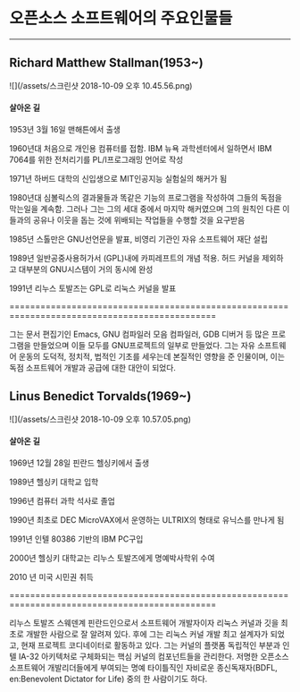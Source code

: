 # 오픈소스 소프트웨어의 주요인물들

---

## Richard Matthew Stallman\(1953~\)

![](/assets/스크린샷 2018-10-09 오후 10.45.56.png)

#### 살아온 길

1953년 3월 16일 맨해튼에서 출생

1960년대 처음으로 개인용 컴퓨터를 접함. IBM 뉴욕 과학센터에서 일하면서 IBM 7064를 위한 전처리기를 PL/I프로그래밍 언어로 작성

1971년 하버드 대학의 신입생으로 MIT인공지능 실험실의 해커가 됨

1980년대 심볼릭스의 결과물들과 똑같은 기능의 프로그램을 작성하여 그들의 독점을 막는일을 계속함. 그러나 그는 그의 세대 중에서 마지막 해커였으며 그의 원칙인 다른 이들과의 공유나 이웃을 돕는 것에 위배되는 작업들을 수행할 것을 요구받음

1985년 스톨만은 GNU선언문을 발표, 비영리 기관인 자유 소프트웨어 재단 설립

1989년 일반공중사용허가서 \(GPL\)내에 카피레프트의 개념 적용. 허드 커널을 제외하고 대부분의 GNU시스템이 거의 동시에 완성

1991년 리누스 토발즈는 GPL로 리눅스 커널을 발표

==============================================================================================

그는 문서 편집기인 Emacs, GNU 컴파일러 모음 컴파일러, GDB 디버거 등 많은 프로그램을 만들었으며 이들 모두를 GNU프로젝트의 일부로 만들었다. 그는 자유 소프트웨어 운동의 도덕적, 정치적, 법적인 기초를 세우는데 본질적인 영향을 준 인물이며, 이는 독점 소프트웨어 개발과 공급에 대한 대안이 되었다.



## Linus Benedict Torvalds\(1969~\)

![](/assets/스크린샷 2018-10-09 오후 10.57.05.png)

#### 살아온 길

1969년 12월 28일 핀란드 헬싱키에서 출생

1989년 헬싱키 대학교 입학

1996년 컴퓨터 과학 석사로 졸업

1990년 최초로 DEC MicroVAX에서 운영하는 ULTRIX의 형태로 유닉스를 만나게 됨

1991년 인텔 80386 기반의 IBM PC구입

2000년 헬싱키 대학교는 리누스 토발즈에게 명예박사학위 수여

2010 년 미국 시민권 취득

==============================================================================================

리누스 토발즈 스웨덴계 핀란드인으로서 소프트웨어 개발자이자 리눅스 커널과 깃을 최초로 개발한 사람으로 잘 알려져 있다. 후에 그는 리눅스 커널 개발 최고 설계자가 되었고, 현재 프로젝트 코디네이터로 활동하고 있다. 그는 커널의 플랫폼 독립적인 부분과 인텔 IA-32 아키텍처로 구체화되는 핵심 커널의 컴포넌트들을 관리한다. 저명한 오픈소스 소프트웨어 개발리더들에게 부여되는 명예 타이틀직인 자비로운 종신독재자\(BDFL, en:Benevolent Dictator for Life\) 중의 한 사람이기도 하다.

#### 



